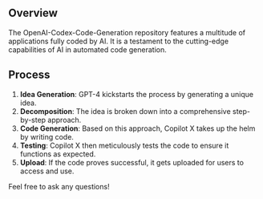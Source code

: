 ## Overview
The OpenAI-Codex-Code-Generation repository features a multitude of applications fully coded by AI. It is a testament to the cutting-edge capabilities of AI in automated code generation.

## Process 
1. **Idea Generation**: GPT-4 kickstarts the process by generating a unique idea.
2. **Decomposition**: The idea is broken down into a comprehensive step-by-step approach.
3. **Code Generation**: Based on this approach, Copilot X takes up the helm by writing code.
4. **Testing**: Copilot X then meticulously tests the code to ensure it functions as expected.
5. **Upload**: If the code proves successful, it gets uploaded for users to access and use.

Feel free to ask any questions!
